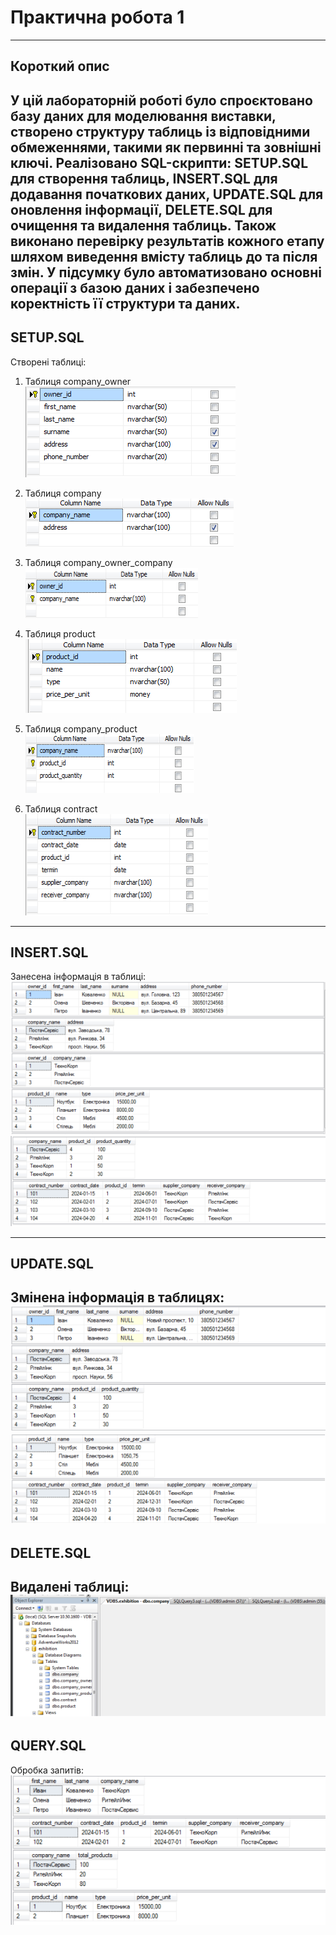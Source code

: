 # Практична робота 1
---
Короткий опис
---
У цій лабораторній роботі було спроєктовано базу даних для моделювання виставки, створено структуру таблиць із відповідними обмеженнями, такими як первинні та зовнішні ключі. Реалізовано SQL-скрипти: SETUP.SQL для створення таблиць, INSERT.SQL для додавання початкових даних, UPDATE.SQL для оновлення інформації, DELETE.SQL для очищення та видалення таблиць. Також виконано перевірку результатів кожного етапу шляхом виведення вмісту таблиць до та після змін. У підсумку було автоматизовано основні операції з базою даних і забезпечено коректність її структури та даних.
---
**SETUP.SQL**<br>
---
Створені таблиці:<br>

1) Таблиця company_owner<br>
![ company_owner](1.png)<br>

2) Таблиця company<br>
![ company](2.png)<br>

3) Таблиця company_owner_company<br>
![ company_owner_company](3.png)<br>

4) Таблиця product<br>
![ product](4.png)<br>

5) Таблиця company_product<br>
![company_product](5.png)<br>

6) Таблиця contract<br>
![ contract](6.png)<br>

---
**INSERT.SQL**<br>
---
Занесена інформація в таблиці:<br>
![ contract](7.png)<br>
![ contract](8.png)<br>

---
**UPDATE.SQL**<br>
---
Змінена інформація в таблицях:<br>
![ contract](9.png)<br>
![ contract](10.png)<br>
---
**DELETE.SQL**<br>
---
Видалені таблиці:<br>
![ contract](11.png)<br>
---
**QUERY.SQL**<br>
---
Обробка запитів:<br>
![ contract](12.png)<br>